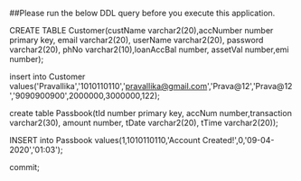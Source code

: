 ##Please run the below DDL query before you execute this application.  

CREATE TABLE Customer(custName varchar2(20),accNumber number primary key, email varchar2(20), userName varchar2(20),
				 password varchar2(20), phNo varchar2(10),loanAccBal number, assetVal number,emi number);
			        





 insert into Customer values('Pravallika','1010110110','pravallika@gmail.com','Prava@12','Prava@12','9090900900',2000000,3000000,122);

 create table Passbook(tId number primary key, accNum number,transaction varchar2(30), amount number, tDate varchar2(20),
 tTime varchar2(20));


INSERT into Passbook values(1,1010110110,'Account Created!',0,'09-04-2020','01:03');

commit;